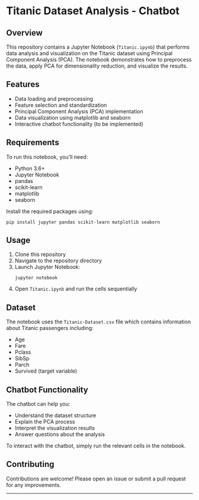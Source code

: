 # Titanic Dataset Analysis - Chatbot

## Overview

This repository contains a Jupyter Notebook (`Titanic.ipynb`) that performs data analysis and visualization on the Titanic dataset using Principal Component Analysis (PCA). The notebook demonstrates how to preprocess the data, apply PCA for dimensionality reduction, and visualize the results.

## Features

- Data loading and preprocessing
- Feature selection and standardization
- Principal Component Analysis (PCA) implementation
- Data visualization using matplotlib and seaborn
- Interactive chatbot functionality (to be implemented)

## Requirements

To run this notebook, you'll need:

- Python 3.6+
- Jupyter Notebook
- pandas
- scikit-learn
- matplotlib
- seaborn

Install the required packages using:
```
pip install jupyter pandas scikit-learn matplotlib seaborn
```

## Usage

1. Clone this repository
2. Navigate to the repository directory
3. Launch Jupyter Notebook:
   ```
   jupyter notebook
   ```
4. Open `Titanic.ipynb` and run the cells sequentially

## Dataset

The notebook uses the `Titanic-Dataset.csv` file which contains information about Titanic passengers including:
- Age
- Fare
- Pclass
- SibSp
- Parch
- Survived (target variable)

## Chatbot Functionality

The chatbot can help you:
- Understand the dataset structure
- Explain the PCA process
- Interpret the visualization results
- Answer questions about the analysis

To interact with the chatbot, simply run the relevant cells in the notebook.

## Contributing

Contributions are welcome! Please open an issue or submit a pull request for any improvements.

---

